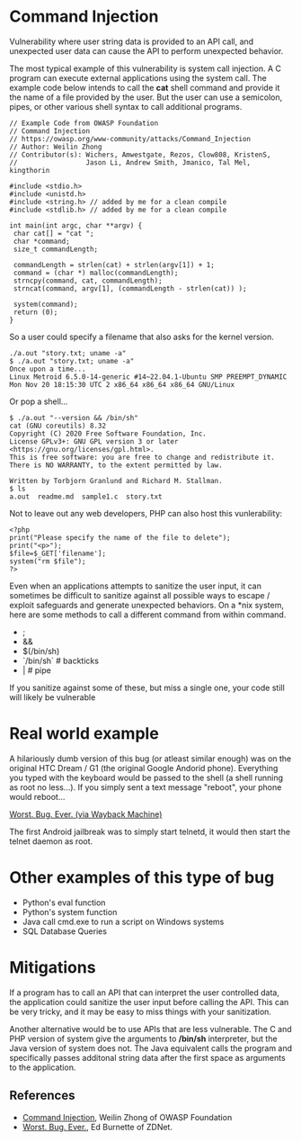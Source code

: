 # Command Injection

Vulnerability where user string data is provided to an API call, and unexpected
user data can cause the API to perform unexpected behavior.

The most typical example of this vulnerability is system call injection.  A C
program can execute external applications using the system call.  The example
code below intends to call the __cat__ shell command and provide it the name of
a file provided by the user.  But the user can use a semicolon, pipes, or 
other various shell syntax to call additional programs.

```
// Example Code from OWASP Foundation
// Command Injection
// https://owasp.org/www-community/attacks/Command_Injection
// Author: Weilin Zhong
// Contributor(s): Wichers, Amwestgate, Rezos, Clow808, KristenS,
//                 Jason Li, Andrew Smith, Jmanico, Tal Mel, kingthorin

#include <stdio.h>
#include <unistd.h>
#include <string.h> // added by me for a clean compile
#include <stdlib.h> // added by me for a clean compile

int main(int argc, char **argv) {
 char cat[] = "cat ";
 char *command;
 size_t commandLength;

 commandLength = strlen(cat) + strlen(argv[1]) + 1;
 command = (char *) malloc(commandLength);
 strncpy(command, cat, commandLength);
 strncat(command, argv[1], (commandLength - strlen(cat)) );

 system(command);
 return (0);
}
```

So a user could specify a filename that also asks for the kernel version.

```
./a.out "story.txt; uname -a"
$ ./a.out "story.txt; uname -a"
Once upon a time...
Linux Metroid 6.5.0-14-generic #14~22.04.1-Ubuntu SMP PREEMPT_DYNAMIC Mon Nov 20 18:15:30 UTC 2 x86_64 x86_64 x86_64 GNU/Linux
```

Or pop a shell...

```
$ ./a.out "--version && /bin/sh"
cat (GNU coreutils) 8.32
Copyright (C) 2020 Free Software Foundation, Inc.
License GPLv3+: GNU GPL version 3 or later <https://gnu.org/licenses/gpl.html>.
This is free software: you are free to change and redistribute it.
There is NO WARRANTY, to the extent permitted by law.

Written by Torbjorn Granlund and Richard M. Stallman.
$ ls
a.out  readme.md  sample1.c  story.txt
```

Not to leave out any web developers, PHP can also host this vunlerability:

```
<?php
print("Please specify the name of the file to delete");
print("<p>");
$file=$_GET['filename'];
system("rm $file");
?>
```

Even when an applications attempts to sanitize the user input, it can sometimes
be difficult to sanitize against all possible ways to escape / exploit
safeguards and generate unexpected behaviors.  On a *nix system, here are some
methods to call a different command from within command.

* ;
* &&
* $(/bin/sh)
* \`/bin/sh\`  # backticks
* |            # pipe

If you sanitize against some of these, but miss a single one, your code still
will likely be vulnerable

# Real world example

A hilariously dumb version of this bug (or atleast similar enough) was on the
original HTC Dream / G1 (the original Google Andorid phone).  Everything you
typed with the keyboard would be passed to the shell (a shell running as root
no less...).  If you simply sent a text message "reboot", your phone would
reboot...

[Worst. Bug. Ever. (via Wayback Machine)](https://web.archive.org/web/20081201032420/http://blogs.zdnet.com/Burnette/?p=680)

The first Android jailbreak was to simply start telnetd, it would then start
the telnet daemon as root.

# Other examples of this type of bug

* Python's eval function
* Python's system function
* Java call cmd.exe to run a script on Windows systems
* SQL Database Queries


# Mitigations

If a program has to call an API that can interpret the user controlled data,
the application could sanitize the user input before calling the API.  This
can be very tricky, and it may be easy to miss things with your sanitization.

Another alternative would be to use APIs that are less vulnerable.  The C and
PHP version of system give the arguments to __/bin/sh__ interpreter, but the
Java version of system does not. The Java equivalent calls the program and
specifically passes additonal string data after the first space as arguments
to the application.

## References

* [Command Injection](https://owasp.org/www-community/attacks/Command_Injection), Weilin Zhong of OWASP Foundation
* [Worst. Bug. Ever.](http://blogs.zdnet.com/Burnette/?p=680), Ed Burnette of ZDNet.
